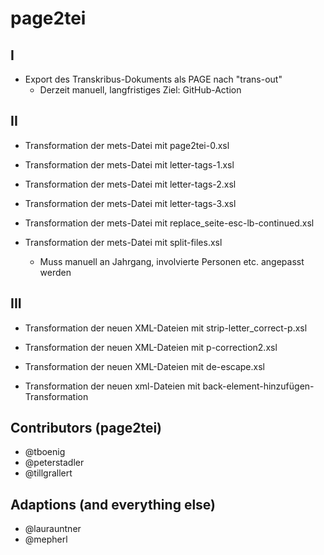 # page2tei

## I

- Export des Transkribus-Dokuments als PAGE nach "trans-out"
    - Derzeit manuell, langfristiges Ziel: GitHub-Action

## II

- Transformation der mets-Datei mit page2tei-0.xsl

- Transformation der mets-Datei mit letter-tags-1.xsl

- Transformation der mets-Datei mit letter-tags-2.xsl

- Transformation der mets-Datei mit letter-tags-3.xsl

- Transformation der mets-Datei mit replace_seite-esc-lb-continued.xsl

- Transformation der mets-Datei mit split-files.xsl
    - Muss manuell an Jahrgang, involvierte Personen etc. angepasst werden

## III

- Transformation der neuen XML-Dateien mit strip-letter_correct-p.xsl

- Transformation der neuen XML-Dateien mit p-correction2.xsl

- Transformation der neuen XML-Dateien mit de-escape.xsl

- Transformation der neuen xml-Dateien mit back-element-hinzufügen-Transformation


## Contributors (page2tei)
- @tboenig
- @peterstadler
- @tillgrallert

## Adaptions (and everything else)
- @laurauntner
- @mepherl
